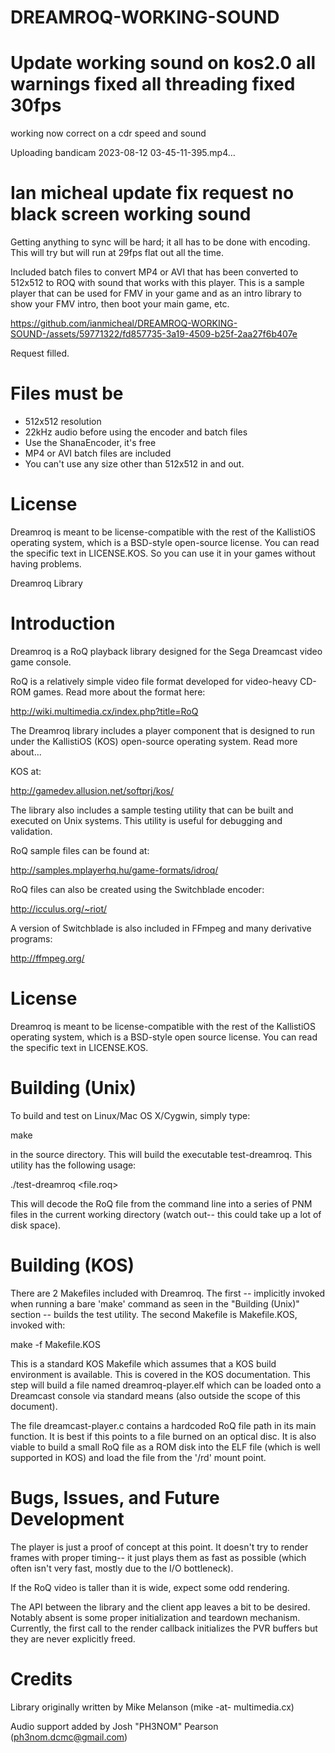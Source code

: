 # DREAMROQ-WORKING-SOUND
Update working sound on kos2.0 
all warnings fixed all threading fixed
30fps
==============
working now correct on a cdr speed and sound 


Uploading bandicam 2023-08-12 03-45-11-395.mp4…


Ian micheal update fix request no black screen working sound
===========================================================

Getting anything to sync will be hard; it all has to be done with encoding. This will try but will run at 29fps flat out all the time.

Included batch files to convert MP4 or AVI that has been converted to 512x512 to ROQ with sound that works with this player. This is a sample player that can be used for FMV in your game and as an intro library to show your FMV intro, then boot your main game, etc.


https://github.com/ianmicheal/DREAMROQ-WORKING-SOUND-/assets/59771322/fd857735-3a19-4509-b25f-2aa27f6b407e


Request filled.

Files must be
=====================
- 512x512 resolution
- 22kHz audio before using the encoder and batch files
- Use the ShanaEncoder, it's free
- MP4 or AVI batch files are included
- You can't use any size other than 512x512 in and out.

License
=======
Dreamroq is meant to be license-compatible with the rest of the KallistiOS operating system, which is a BSD-style open-source license. You can read the specific text in LICENSE.KOS. So you can use it in your games without having problems.

Dreamroq Library

Introduction
============
Dreamroq is a RoQ playback library designed for the Sega Dreamcast video game console.

RoQ is a relatively simple video file format developed for video-heavy CD-ROM games. Read more about the format here:

http://wiki.multimedia.cx/index.php?title=RoQ

The Dreamroq library includes a player component that is designed to run under the KallistiOS (KOS) open-source operating system. Read more about...

KOS at:

http://gamedev.allusion.net/softprj/kos/

The library also includes a sample testing utility that can be built
and executed on Unix systems. This utility is useful for debugging and
validation.

RoQ sample files can be found at:

http://samples.mplayerhq.hu/game-formats/idroq/

RoQ files can also be created using the Switchblade encoder:

http://icculus.org/~riot/

A version of Switchblade is also included in FFmpeg and many derivative
programs:

http://ffmpeg.org/


License
=======
Dreamroq is meant to be license-compatible with the rest of the KallistiOS
operating system, which is a BSD-style open source license. You can read
the specific text in LICENSE.KOS.


Building (Unix)
===============
To build and test on Linux/Mac OS X/Cygwin, simply type:

  make

in the source directory. This will build the executable test-dreamroq. This
utility has the following usage:

  ./test-dreamroq <file.roq>

This will decode the RoQ file from the command line into a series of PNM
files in the current working directory (watch out-- this could take up a
lot of disk space).


Building (KOS)
==============
There are 2 Makefiles included with Dreamroq. The first -- implicitly
invoked when running a bare 'make' command as seen in the "Building (Unix)"
section -- builds the test utility. The second Makefile is Makefile.KOS,
invoked with:

  make -f Makefile.KOS

This is a standard KOS Makefile which assumes that a KOS build environment
is available. This is covered in the KOS documentation. This step will
build a file named dreamroq-player.elf which can be loaded onto a Dreamcast
console via standard means (also outside the scope of this document).

The file dreamcast-player.c contains a hardcoded RoQ file path in its
main function. It is best if this points to a file burned on an optical
disc. It is also viable to build a small RoQ file as a ROM disk into the
ELF file (which is well supported in KOS) and load the file from the '/rd'
mount point.


Bugs, Issues, and Future Development
====================================
The player is just a proof of concept at this point. It doesn't try to
render frames with proper timing-- it just plays them as fast as possible
(which often isn't very fast, mostly due to the I/O bottleneck).

If the RoQ video is taller than it is wide, expect some odd rendering.

The API between the library and the client app leaves a bit to be desired.
Notably absent is some proper initialization and teardown mechanism.
Currently, the first call to the render callback initializes the PVR buffers
but they are never explicitly freed.


Credits
======= 
Library originally written by Mike Melanson (mike -at- multimedia.cx)

Audio support added by Josh "PH3NOM" Pearson (ph3nom.dcmc@gmail.com)
